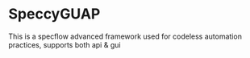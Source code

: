 # SpeccyGUAP
This is a specflow advanced framework used for codeless automation practices, supports both api &amp; gui
